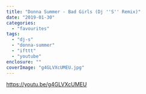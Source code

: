 ```yaml
---
title: "Donna Summer - Bad Girls (Dj ''S'' Remix)"
date: "2019-01-30"
categories: 
  - "favourites"
tags: 
  - "dj-s"
  - "donna-summer"
  - "ifttt"
  - "youtube"
enclosure: ""
coverImage: "g4GLVXcUMEU.jpg"
---
```


https://youtu.be/g4GLVXcUMEU
